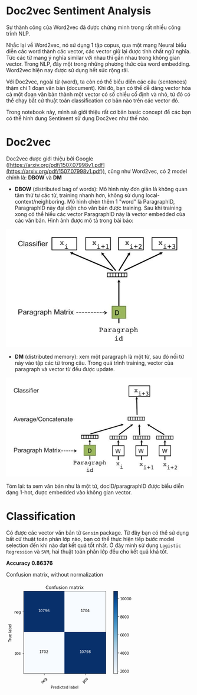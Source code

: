 # Doc2vec Sentiment Analysis

Sự thành công của Word2vec đã được chứng minh trong rất nhiều công trình NLP.

Nhắc lại về Word2vec, nó sử dụng 1 tập copus, qua một mạng Neural biểu diễn các word thành các vector, các vector giữ lại được tính chất ngữ nghĩa. Tức các từ mang ý nghĩa similar với nhau thì gần nhau trong không gian vector. Trong NLP, đây một trong những phương thức của word embedding. Word2vec hiện nay được sử dụng hết sức rộng rãi.

Với Doc2vec, ngoài từ (word), ta còn có thể biểu diễn các câu (sentences) thậm chí 1 đoạn văn bản (document). Khi đó, bạn có thể dễ dàng vector hóa cả một đoạn văn bản thành một vector có số chiều cố định và nhỏ, từ đó có thể chạy bất cứ thuật toán classification cơ bản nào trên các vector đó.

Trong notebook này, mình sẽ giới thiệu rất cơ bản basic concept để các bạn có thể hình dung Sentiment sử dụng Doc2vec như thế nào.

# Doc2vec

Doc2vec được giới thiệu bởi Google ([https://arxiv.org/pdf/1507.07998v1.pdf](https://arxiv.org/pdf/1507.07998v1.pdf)), cũng như Word2vec, có 2 model chính là: **DBOW** và **DM**

*  **DBOW** (distributed bag of words): Mô hình này đơn giản là không quan tâm thứ tự các từ, training nhanh hơn, không sử dụng local-context/neighboring. Mô hình chèn thêm 1 "word" là ParagraphID, ParagraphID này đại diện cho văn bản được training. Sau khi training xong có thể hiểu các vector ParagraphID này là vector embedded của các văn bản. Hình ảnh được mô tả trong bài báo:

![DBOW](doc2vec_dbow.jpg)

* **DM** (distributed memory): xem một paragraph là một từ, sau đó nối từ này vào tập các từ trong câu. Trong quá trình training, vector của paragraph và vector từ đều được update.

![DM](doc2vec_dm.jpg)


Tóm lại: ta xem văn bản như là một từ, docID/paragraphID được biểu diễn dạng 1-hot, được embedded vào không gian vector.

# Classification

Có được các vector văn bản từ `Gensim` package. Từ đây bạn có thể sử dụng bất cứ thuật toán phân lớp nào, bạn có thể thực hiện tiếp bước model selection đến khi nào đạt kết quả tốt nhất. Ở đây mình sử dụng `Logistic Regression` và `SVM`, hai thuật toán phân lớp đều cho kết quả khá tốt. 

**Accuracy 0.86376**

Confusion matrix, without normalization

<img src="data:image/png;base64,iVBORw0KGgoAAAANSUhEUgAAAVsAAAEmCAYAAADMczPyAAAABHNCSVQICAgIfAhkiAAAAAlwSFlz%0AAAALEgAACxIB0t1+/AAAIABJREFUeJzt3XmcFNXZ9vHfBSgu7CKogEIAV+IGotFIXCLuQkxQCCgC%0Ahpho4hLjYzaXGKNGfVyiiTFxQXFBjZFF1PCQYNRXUFBcUBHcQVSQ1aAIeL9/1BlsEIZmmO7p6bm+%0AfuozXadOVZ2akXvO3HXqlCICMzMrrHo13QAzs7rAwdbMrAgcbM3MisDB1sysCBxszcyKwMHWzKwI%0AHGxtFUmbSxotaZGk+zfiOP0l/bM621ZTJB0oaXpNt8NqP3mcbe0j6fvAOcDOwBJgKnBpRDy5kcc9%0ACfgJsH9ErNjohpY4SQF0joiZNd0WK3/u2dYyks4BrgV+D7QGtgf+BPSqhsPvALxeFwJtPiQ1qOk2%0AWBmJCC+1ZAGaAp8AfSqp05AsGL+flmuBhmnbQcAs4GfAR8AcYFDadjHwObA8nWMIcBEwPOfY7YEA%0AGqT1U4A3yXrXbwH9c8qfzNlvf+BZYFH6un/OtgnAJcBT6Tj/BFqu49oq2n9eTvt7A0cBrwPzgV/m%0A1O8OPA0sTHVvADZN2/6TruW/6XpPzDn+/wAfAHdWlKV9OqZz7J3WtwPmAgfV9P8bXkp/cc+2dvkG%0AsBnwj0rq/ArYD9gT2IMs4Pw6Z/s2ZEG7DVlAvVFS84i4kKy3PCIiGkXELZU1RNKWwPXAkRHRmCyg%0ATl1LvRbAw6nuVsD/Ag9L2iqn2veBQUArYFPg3EpOvQ3Z96ANcAHwV2AA0BU4EPiNpA6p7krgbKAl%0A2ffuUODHABHRI9XZI13viJzjtyDr5Q/NPXFEvEEWiIdL2gK4DRgWERMqaa8Z4DRCbbMVMC8q/zO/%0AP/DbiPgoIuaS9VhPytm+PG1fHhFjyXp1O1WxPV8AXSRtHhFzImLaWuocDcyIiDsjYkVE3AO8Bhyb%0AU+e2iHg9Ij4F7iP7RbEuy8ny08uBe8kC6XURsSSd/xWyXzJExJSImJjO+zbwF+BbeVzThRGxLLVn%0ANRHxV2AmMAnYluyXm9l6OdjWLh8DLdeTS9wOeCdn/Z1UtuoYawTrpUCjDW1IRPyX7E/v04A5kh6W%0AtHMe7aloU5uc9Q82oD0fR8TK9LkiGH6Ys/3Tiv0l7ShpjKQPJC0m67m3rOTYAHMj4rP11Pkr0AX4%0AY0QsW09dM8DBtrZ5GlhGlqdcl/fJ/gSusH0qq4r/AlvkrG+TuzEiHouIw8h6eK+RBaH1taeiTbOr%0A2KYN8WeydnWOiCbALwGtZ59Kh+dIakSWB78FuCilSczWy8G2FomIRWR5yhsl9Za0haRNJB0p6Q+p%0A2j3AryVtLallqj+8iqecCvSQtL2kpsAvKjZIai2pV8rdLiNLR3yxlmOMBXaU9H1JDSSdCOwKjKli%0AmzZEY2Ax8Enqdf9oje0fAl/bwGNeB0yOiFPJctE3bXQrrU5wsK1lIuJqsjG2vya7E/4ecAbwUKry%0AO2Ay8CLwEvBcKqvKucYBI9KxprB6gKyX2vE+2R36b/HVYEZEfAwcQzYC4mOykQTHRMS8qrRpA51L%0AdvNtCVmve8Qa2y8ChklaKOmE9R1MUi/gCL68znOAvSX1r7YWW9nyQw1mZkXgnq2ZWRE42JqZFYGD%0ArZlZETjYmpkVQa2eaEMNNg9t2rimm2FVsNcu29d0E2wjPPfclHkRsXV1HrN+kx0iVnzlob21ik/n%0APhYRR1Tn+QutdgfbTRvTcKf1jtixEvTUpBtqugm2ETbfRGs+FbjRYsWnef97/mzqjet7ErDk1Opg%0Aa2blRKDyzWw62JpZaRCg9T1NXXs52JpZ6ahXv6ZbUDAOtmZWIpxGMDMrDqcRzMwKTLhna2ZWeHLP%0A1sysKNyzNTMrNHk0gplZwXmcrZlZkTiNYGZWaB5na2ZWHPWcRjAzKyyPszUzK5IyvkFWvr9GzKyW%0ASUO/8lnWdyTpVkkfSXo5p6yFpHGSZqSvzVO5JF0vaaakFyXtnbPPwFR/hqSBOeVdJb2U9rleWv9v%0ACQdbMysdqpffsn63A2u+yeF8YHxEdAbGp3WAI4HOaRkK/Bmy4AxcCOwLdAcurAjQqc4PcvZb71sj%0AHGzNrDRI+S/rERH/AeavUdwLGJY+DwN655TfEZmJQDNJ2wKHA+MiYn5ELADGAUekbU0iYmJEBHBH%0AzrHWyTlbMysd+d8gaylpcs76zRFx83r2aR0Rc9LnD4DW6XMb4L2cerNSWWXls9ZSXikHWzMrHfnf%0AIJsXEd2qepqICElR1f2rwmkEMysRqs6c7dp8mFIApK8fpfLZQLucem1TWWXlbddSXikHWzMrHdWU%0As12HUUDFiIKBwMic8pPTqIT9gEUp3fAY0FNS83RjrCfwWNq2WNJ+aRTCyTnHWienEcysNEhQr3pC%0AkqR7gIPIcruzyEYVXA7cJ2kI8A5Q8d70scBRwExgKTAIICLmS7oEeDbV+21EVNx0+zHZiIfNgUfS%0AUikHWzMrHdX0UENE9FvHpkPXUjeA09dxnFuBW9dSPhnosiFtcrA1s9Lhx3XNzIqgjB/XdbA1s9Ig%0AT7FoZlYc7tmamRVeHvO51FoOtmZWErIsgoOtmVmByT1bM7NicLA1MysCB1szsyJwsDUzKzSlpUw5%0A2JpZSRCiXj0/1GBmVnBOI5iZFYGDrZlZoTlna2ZWHO7ZmpkVmPwEmZlZcTjYmpkVmieiMTMrDvds%0AzcyKwMHWzKzAfIPMzKxYyjfWOtgW2k0X9ufIHl2YO38J3fr8HoDmTbbgzisGs8N2LXjn/fkMOO8W%0AFi75lLNPPpQTj9oHgAb167Fzh21od8j5LFi8lNP7HcSg4/dHErc9+BQ33D1h1Tl+1Pdb/PCEA1n5%0ARfDoEy/zq+tG1sCVlr8fnjqYR8aOYetWrZgy9WUABnz/RGZMnw7AwkULada0GZOmTAXgyisu4/bb%0AbqF+/fpcfc31HNbz8FXHWrlyJQfs243t2rThwZFjin8xpUhOI9hGuHP0RG4a8Th/u+TkVWXnDjqM%0ACc9M56rbxnHuoMM4d1BPfn39SK65YzzX3DEegKN6dOEn/Q9mweKl7NpxWwYdvz8HnnQlny9fyagb%0Af8zYJ17mzffm0aNbZ4456Ot0P/FyPl++gq2bN6qpSy17Jw08hdN+fAanDv7yZzn87hGrPv/Pz39G%0A06ZNAXj1lVe4f8S9PPfCNOa8/z5HHfFtXnrlderXrw/ADddfx0677MKSxYuLexElrpyDbflOsVMi%0AnnruDeYvWrpa2TEH7c7w0ZMAGD56EscevPtX9jvhiG7c9+gUAHbusA3Pvvw2n362nJUrv+CJKTPp%0AfcieAAztcyBX3TaOz5evAGDugk8KeTl12jcP7EGLFi3Wui0i+PsD93HCif0AGDN6JH1O7EvDhg1p%0A36EDHTt24tlnngFg1qxZPPrIwwwafGrR2l5bqJ7yWmojB9sa0GqrxnwwL+vRfDBvMa22arza9s03%0A24TD9t+Fh8Znf45Oe+N9DtirEy2absnmm23CEd/cjbbbNAeg0w6tOGCvjvznjnP559/OpOuu2xf3%0AYgyAp558gtatWtOpc2cAZs+eTdu27VZtb9OmLe+/PxuAn//sLC697A9lPZ1gVUnKa6mNnEYoARGr%0Arx/d4+s8PfVNFizOesTT3/qQq28fx+g/nc7Szz7nhemzWLnyCyDL7bZouiU9Tr6KbrvtwPA/DGaX%0AYy4q8hXYfffeQ5++/dZbb+zDY2i1dSv27tqV/zw+ofANq0VqcyDNh4NtDfjo4yVs07IJH8xbzDYt%0AmzB3/pLVtvc5vCv3pxRChWEPPc2wh54G4OIzjmX2hwsBmP3hwlU94MnT3uGLL4KWzRsxz+mEolmx%0AYgUjH3qQpyZ9+TNr06YNs2a9t2p99uxZbLddGx4eM4oxY0bx6KNjWfbZZyxevJhBJw/gtjuG10TT%0AS045B9uC/R0jqb2kVyX9VdI0Sf+UtLmkjpIelTRF0hOSdk71O0qaKOklSb+TVLbR4uHHX2LAsfsC%0AMODYfRkz4cVV25o02oxvdu3E6JwyYNWNr3bbNKfXIXsw4pHJAIye8CLf2mdHADpt34pNN2ngQFtk%0A/xr/f+y40860bdt2VdnRxxzH/SPuZdmyZbz91lvMnDmDfbp355JLL+ONt2cxfebb3HHXvRx08CEO%0AtDmcRqi6zkC/iPiBpPuA7wKDgNMiYoakfYE/AYcA1wHXRcQ9kk5b1wElDQWGArBJ6d95H3bZKRzY%0AtTMtmzVi5qOXcMlNY7nqtnEMv2IwA3t/g3fnzGfAebeuqn/cwXswfuJrLP3s89WOc89Vp9Ki2ZYs%0AX7GSsy6/j0WffJod/6Gn+ctF/Zl8/y/5fPlKTr3gzqJeX11y8oB+PPH4BObNm0fH9m35zQUXc8rg%0AIdw/4t5VN8Yq7Lrbbny3zwnstfuuNGjQgGuvv3HVSASrRO2Mo3lRrJkwrK4DS+2BcRHROa3/D7AJ%0A8Ctgek7VhhGxi6SPgdYRsUJSE+D9iKg0mtbbolU03OmEgrTfCmvBszfUdBNsI2y+iaZERLfqPGbD%0A1p2jTf/r8qr71jVHV/v5C63QPdtlOZ9XAq2BhRGxZ4HPa2a1jAT1aumwrnwUe+zJYuAtSX0AlNkj%0AbZtIlmYA6FvkdplZjcsvX1tbc7Y1MdCvPzBE0gvANKBXKj8LOEfSi0AnYFENtM3MapCU31IbFSyN%0AEBFvA11y1q/K2XzEWnaZDewXESGpL7BTodpmZqWptvZa81FK42y7Ajco+24vBAbXcHvMrJhqca81%0AHyUTbCPiCWCP9VY0s7IkyvsGWckEWzMzB1szs0Ir8zSCpx0ys5Igqu9xXUlnp2kCXpZ0j6TNJHWQ%0ANEnSTEkjJG2a6jZM6zPT9vY5x/lFKp8u6fB1nS8fDrZmViKqZ5ytpDbAT4FuEdEFqE82dv8K4JqI%0A6AQsAIakXYYAC1L5NakeknZN++1GNoLqT5Kq/My1g62ZlYxqHGfbANhcUgNgC2AO2RwsD6Ttw4De%0A6XOvtE7afmgaFdULuDcilkXEW8BMoHtVr83B1sxKxgb0bFtKmpyzDK04RkTMBq4C3iULsouAKWRT%0ABaxI1WYBbdLnNsB7ad8Vqf5WueVr2WeD+QaZmZWGDbtBNm9dE9FIak7WK+1ANmb/ftb+IFVROdia%0AWUmoxnG23wbeioi5AJIeBA4AmklqkHqvbcmeWiV9bQfMSmmHpsDHOeUVcvfZYE4jmFnJqKbRCO8C%0A+0naIuVeDwVeAf4NfC/VGQiMTJ9HpXXS9n9FNvfsKKBvGq3QgWx+7meqem3u2ZpZyaiOcbYRMUnS%0AA8BzwArgeeBm4GHgXkm/S2W3pF1uAe6UNBOYT5p1MCKmpZcevJKOc3pErKxquxxszaw0qPomoomI%0AC4EL1yh+k7WMJoiIz4A+6zjOpcCl1dEmB1szKwnZQw013YrCcbA1sxJReycGz4eDrZmVjDKOtQ62%0AZlYiyvwdZA62ZlYSKiaiKVcOtmZWMhxszcyKoIxjrYOtmZUO92zNzAqtzN/U4GBrZiVBHmdrZlYc%0A9T30y8ys8Mq4Y+tga2alQdU4EU0pcrA1s5JRxlmEdQdbSU0q2zEiFld/c8ysLqurPdtpQJA9RVeh%0AYj2A7QvYLjOrg8o41q472EZEu3VtMzOrbgLql3G0zesdZJL6Svpl+txWUtfCNsvM6pw83z9WW1MN%0A6w22km4ADgZOSkVLgZsK2Sgzq5uk/JbaKJ/RCPtHxN6SngeIiPmSNi1wu8ysjhFQr7ZG0jzkE2yX%0AS6pHdlMMSVsBXxS0VWZWJ5VxrM0rZ3sj8Hdga0kXA08CVxS0VWZWJ5Vzzna9PduIuEPSFODbqahP%0ARLxc2GaZWV1Tm/Ox+cj3CbL6wHKyVEJeIxjMzDZUnR76JelXwD3AdkBb4G5Jvyh0w8ys7qnTaQTg%0AZGCviFgKIOlS4HngskI2zMzqlmw0Qk23onDyCbZz1qjXIJWZmVWfWtxrzUdlE9FcQ5ajnQ9Mk/RY%0AWu8JPFuc5plZXVLGsbbSnm3FiINpwMM55RML1xwzq8vqZM82Im4pZkPMrG6r8zlbSR2BS4Fdgc0q%0AyiNixwK2y8zqoHJ+XDefMbO3A7eR/eI5ErgPGFHANplZHSRlwTafpTbKJ9huERGPAUTEGxHxa7Kg%0Aa2ZWrer6rF/L0kQ0b0g6DZgNNC5ss8ysLqqTN8hynA1sCfyULHfbFBhcyEaZWd1UxrE2r4loJqWP%0AS/hyAnEzs2olam8+Nh+VPdTwD9IctmsTEccXpEUbYK9dtuepSTfUdDOsCprvc0ZNN8FKTS3Ox+aj%0Asp6to5iZFVU5z/pV2UMN44vZEDOr24RvkJmZFUU5P0HmicDNrGTUU37L+khqJukBSa9JelXSNyS1%0AkDRO0oz0tXmqK0nXS5op6UVJe+ccZ2CqP0PSwI26tnwrSmq4MScyM6tM9sBCtU0efh3waETsDOwB%0AvAqcD4yPiM7A+LQO2UNandMyFPhz1h61AC4E9gW6AxdWBOiqyOdNDd0lvQTMSOt7SPpjVU9oZrYu%0A1dGzldQU6AHcAhARn0fEQqAXMCxVGwb0Tp97AXdEZiLQTNK2wOHAuIiYHxELgHHAEVW+tjzqXA8c%0AA3ycGv4CcHBVT2hmtjYC6tdTXgvQUtLknGVozqE6AHOB2yQ9L+lvkrYEWkdExYsPPgBap89tgPdy%0A9p+VytZVXiX53CCrFxHvrNF1X1nVE5qZrcsG3ESaFxHd1rGtAbA38JOImCTpOr5MGQAQESFpnc8R%0AFEI+1/aepO5ASKov6Szg9QK3y8zqoGqaiGYWMCvn6dcHyILvhyk9QPr6Udo+G2iXs3/bVLau8irJ%0AJ9j+CDgH2B74ENgvlZmZVRvlOb3i+h7pjYgPyDqJO6WiQ4FXgFFAxYiCgcDI9HkUcHIalbAfsCil%0AGx4Dekpqnm6M9UxlVZLP3AgfAX2regIzs3xV4zMNPwHukrQp8CYwiKxzeZ+kIcA7wAmp7ljgKGAm%0AsDTVJSLmS7qEL9+5+NuImF/VBuXzpoa/spY5EiJi6Fqqm5lVWXU91BARU4G15XQPXUvdAE5fx3Fu%0ABW6tjjblc4Ps/3I+bwZ8h9Xv0JmZbbTsHWTl+whZPmmE1V6BI+lO4MmCtcjM6iZB/TJ+prUqcyN0%0A4MvxaWZm1UbU4Z6tpAV8mbOtB8xnjTFrZmYbq06/ylzZkwx78OXYsi9SMtnMrNqVc7CtNEOSAuvY%0AiFiZFgdaMyuYapyIpuTkk46eKmmvgrfEzOq0ijRCdUyxWIoqewdZg4hYAewFPCvpDeC/ZN+TiIi9%0A17WvmdkGq8PvIHuG7Hni44rUFjOrwwQ0qK3d1jxUFmwFEBFvFKktZlbH1dWe7daSzlnXxoj43wK0%0Ax8zqLFGvjo6zrQ80gjK+ejMrGdnbdWu6FYVTWbCdExG/LVpLzKxuq8UjDfKx3pytmVmx1NWJaL4y%0AFZmZWaHU2TTCxkySa2ZWFfXLOI9QlVm/zMyqndigFz7WOg62ZlYaRK2d9yAfDrZmVjLKN9Q62JpZ%0Aiajzr8UxMyuW8g21DrZmVjJEPY9GMDMrLI9GMDMrEo9GMDMrgvINtQ62ZlYqPM7WzKzwnLM1MysS%0A92zNzIqgjEd+OdiaWWnI0gjlG20dbM2sZJRxFsHB1sxKhZB7tmZmheeerZlZgTlna2ZWDHLP1sys%0AKDyfrVWLH546mEfGjmHrVq2YMvVlAAZ8/0RmTJ8OwMJFC2nWtBmTpkwF4MorLuP2226hfv36XH3N%0A9RzW83Dee+89Th10Mh999CGSGDxkKGf89Mwau6Zyd9OF/TmyRxfmzl9Ctz6/B6B5ky2484rB7LBd%0AC955fz4DzruFhUs+5eyTD+XEo/YBoEH9euzcYRvaHXI+CxYv5fR+BzHo+P2RxG0PPsUNd08AYPcd%0A2/DHX/WlYcNNWLHyC876/QgmT3unhq62ZmWTh9d0KwqnnJ+OKzknDTyFkWMeXa1s+N0jmDRlKpOm%0ATKX3d75Lr+8cD8Crr7zC/SPu5bkXpjFqzKOc+ZMfs3LlSho0aMDlf7ia5198hcefnMhfbrqRV195%0ApSYup064c/REep1+42pl5w46jAnPTOfrvX7LhGemc+6gngBcc8d49ut7Ofv1vZwL/jiKJ6bMYMHi%0ApezacVsGHb8/B550Jd1PvIwje3Tha+1aAnDpWb259OZH2K/v5Vzy5zFcelbvol9jKVGe/9VGDrZF%0A9M0De9CiRYu1bosI/v7AfZxwYj8AxoweSZ8T+9KwYUPad+hAx46dePaZZ9h2223Za++9AWjcuDE7%0A77wL778/u2jXUNc89dwbzF+0dLWyYw7aneGjJwEwfPQkjj1496/sd8IR3bjv0SkA7NxhG559+W0+%0A/Ww5K1d+wRNTZtL7kD0BiIAmW24GQNNGmzNn7qJCXk7Jk/JbaiMH2xLx1JNP0LpVazp17gzA7Nmz%0Aadu23artbdq0/UpQfeftt5k69Xn26b5vUdta17XaqjEfzFsMwAfzFtNqq8arbd98s004bP9deGh8%0Alg6a9sb7HLBXJ1o03ZLNN9uEI765G223aQ7Az696gN+f1ZsZj1zCZWd/hwv+OLK4F1Ni3LO1grvv%0A3nvo07df3vU/+eQT+p3wXa68+lqaNGlSwJbZ+kSsvn50j6/z9NQ3WbA46xFPf+tDrr59HKP/dDqj%0AbjydF6bPYuXKLwAY2udAzrv6QTof+RvOu+rv/PnC/sVufsmoyNnms+R1PKm+pOcljUnrHSRNkjRT%0A0ghJm6byhml9ZtrePucYv0jl0yUdvjHX52BbAlasWMHIhx7ke31OXFXWpk0bZs16b9X67Nmz2G67%0ANgAsX76cfid8lxP79ad3yvFa8Xz08RK2aZn9gtumZRPmzl+y2vY+h3fl/pRCqDDsoac5oP8fOGzI%0AtSxcvJQZ73wEQP9j9l3VA/77uOfpttsORbiCUpVvvzbvnu2ZwKs561cA10REJ2ABMCSVDwEWpPJr%0AUj0k7Qr0BXYDjgD+JKl+Va+uoMFWUntJr0m6S9Krkh6QtIWkQ9NvnJck3SqpYap/uaRXJL0o6apC%0Atq2U/Gv8/7HjTjvTtm3bVWVHH3Mc94+4l2XLlvH2W28xc+YM9unenYjgtB8MYaedd+HMs8+pwVbX%0AXQ8//hIDjs1SNwOO3ZcxE15cta1Jo834ZtdOjM4pA9i6eSMA2m3TnF6H7MGIRyYDMGfuIg7smqWO%0ADuq+IzPfnVuMSyhNefZq8+nZSmoLHA38La0LOAR4IFUZBlTcjeyV1knbD031ewH3RsSyiHgLmAl0%0Ar+rlFWPo107AkIh4StKtwDnAD4FDI+J1SXcAP5J0J/AdYOeICEnNitC2ojp5QD+eeHwC8+bNo2P7%0Atvzmgos5ZfAQ7h9x76obYxV23W03vtvnBPbafVcaNGjAtdffSP369XnqySe5+6476dLl6+zbNbvJ%0AcvHvfs8RRx5VE5dU9oZddgoHdu1My2aNmPnoJVxy01iuum0cw68YzMDe3+DdOfMZcN6tq+ofd/Ae%0AjJ/4Gks/+3y149xz1am0aLYly1es5KzL72PRJ58CcPold3Plz79Hgwb1WLZsBWf87p6iXl8pydII%0AefdaW0qanLN+c0TcnLN+LXAeUJFQ3wpYGBEr0vosoE363AZ4DyAiVkhalOq3ASbmHDN3nw2mWDPh%0AVI1S7uM/EbF9Wj8E+A1QPyJ6pLJDgdOBE4ApaRkDjImIz9dyzKHAUIB222/f9fU36uaYxNqu+T5n%0A1HQTbCN8NvXGKRHRrTqPucvX94rb/vHvvOp+o3PzdZ5f0jHAURHxY0kHAecCpwATU6oASe2ARyKi%0Ai6SXgSMiYlba9gawL3BR2md4Kr8l7fMAVVCMnO2a0XzhWitlv3G6k3XjjwEeXUe9myOiW0R027rl%0A1tXaUDOrYcpzqdwBwHGS3gbuJUsfXAc0k1Tx13xboGJ4z2ygHUDa3hT4OLd8LftssGIE2+0lfSN9%0A/j4wGWgvqVMqOwl4XFIjoGlEjAXOBvYoQtvMrIRUxw2yiPhFRLSNiPZkN7j+FRH9gX8D30vVBgIV%0A4+xGpXXS9n9F9if/KKBvGq3QAegMPFPVaytGznY6cHrK174C/JQsD3J/+i3yLHAT0AIYKWkzst9d%0AvvtjVscU+IGF/wHulfQ74HngllR+C3CnpJnAfLIATURMk3QfWdxaAZweESurevJiBNsVETFgjbLx%0AwF5rlM1hI+70mVntV93BNiImABPS5zdZS4yJiM+APuvY/1Lg0upoiyeiMbOSkKVja+fTYfkoaLCN%0AiLeBLoU8h5mViVo870E+3LM1s5JRxrHWwdbMSkgZR1sHWzMrEbV3Rq98ONiaWclwztbMrMCEg62Z%0AWVE4jWBmVgTu2ZqZFUEZx1oHWzMrEfnN6FVrOdiaWclwztbMrMA8GsHMrEgcbM3MisBpBDOzInDP%0A1sysCMo41jrYmlkJKeNo62BrZiXBb2owMysGv6nBzKw4HGzNzArOk4ebmRWFe7ZmZgVW5vPQONia%0AWQkp42jrYGtmJcM5WzOzIqhXvrHWwdbMSoTH2ZqZFUv5RlsHWzMrCZ483MysSMo41jrYmlnpcM/W%0AzKwIPPTLzKwI3LM1MysweeiXmVlxOI1gZlYM5RtrHWzNrHSUcax1sDWz0uGcrZlZwZX3mxrq1XQD%0AzMzgy8d181kqPY7UTtK/Jb0iaZqkM1N5C0njJM1IX5unckm6XtJMSS9K2jvnWANT/RmSBm7M9TnY%0AmlnJqI5gC6wAfhYRuwL7AadL2hU4HxgfEZ2B8Wkd4Eigc1qGAn/O2qIWwIXAvkB34MKKAF0VDrZm%0AVjKU53+ViYg5EfFc+rwEeBVoA/QChqVqw4De6XMv4I7ITASaSdoWOBwYFxHzI2IBMA44oqrX5pyt%0AmZWGDXuooaWkyTnrN0fEzV85pNQe2AuYBLSOiDlp0wdA6/S5DfBezm6zUtm6yqvEwdbMSsIGvvBx%0AXkR0q/R4UiPg78BZEbFYOZE8IkJSVK2lVeM0gpmVDuW5rO8w0iZkgfauiHgwFX+Y0gOkrx+l8tlA%0Au5zd26ZmxLbpAAAHcklEQVSydZVXiYOtmZWM6sjZKuvC3gK8GhH/m7NpFFAxomAgMDKn/OQ0KmE/%0AYFFKNzwG9JTUPN0Y65nKqsRpBDMrGdX0wscDgJOAlyRNTWW/BC4H7pM0BHgHOCFtGwscBcwElgKD%0AACJivqRLgGdTvd9GxPyqNsrB1sxKRzUE24h4spIjHbqW+gGcvo5j3QrcuvGtcrA1sxJSzk+QKQvq%0AtZOkuWR/DpSrlsC8mm6EVUm5/+x2iIitq/OAkh4l+77lY15EVHnMa02o1cG23EmavL7hLVaa/LOz%0ANXk0gplZETjYmpkVgYNtafvK44dWa/hnZ6txztbMrAjcszUzKwIHWzOzInCwNTMrAgdbM7MicLCt%0AJdJMRqu+Wu3jn13d5mBbe+wIqyY99j/aWkTSbpJah4f+1GkOtrWApM7As5JuAAfc2kTScWQvEGyf%0AU+afXR3kcbYlLv1j7Q+8RTZH5+iIOC1tk3tLpUvSbsA9wPERMVNSS2CLiHhXUr2I+KKGm2hF5J5t%0ACZO0JXAOcHdEnA90AQ6WdD24h1uqcn4mrclevdJK0gVkb3R9UdKeDrR1j4NtaVtK1qOdBZBep3wm%0AMCjNII97tiVpq/R1AjAZuA54E+gL/AHYrWaaZTXJwbYESdpJUjtgS+AZ4C5JW6TNn5A9d99TUo+a%0AaqOtnaQjgLsl3QFcBFweEftExHCyIHsy2S9Qq2P8poYSI+lI4ArgAaAfWepgN+AJSeOB7wPHASvT%0AYiUi5WhvIHuHVROgK3CTpHPJervDgJ9FxP+ruVZaTXHPtoRI6gRcCHyH7OVzX5DdUDkD+DnwH+AQ%0Ash5vT2BODTXV1q4hMC4ingAeIXt31RJgJ+Al4DsRMcZ59rrJPdvSsgC4i6xHdBbQKyKWSOoJTIyI%0Axan3dCUwMCLerMG2WiLpAKADsAnQR9LoiBgLzJK0guwVMl8Ar4Dz7HWVg20JkPQtYBeymyhnk/1c%0AOkbE8vQe+/OBHwCLyW6WHR0RH9dUe+1LkvYH/gZMAT4E3gUuSDn3acD+wB0110IrFR5nW8Mk7Uv2%0A5+Z04FVgc7KbKJcCK4DBwEURMbLGGmlrJak7WX79FxExUdLXyPLp+wMtyF5GOjoiHqrBZlqJcM+2%0ABqV/rBcD/SLiRUknATsAI8huir0MnBcR4/wAQ0lqCvQgy6NPBN4j++ukLdC3Yiytf3YGvkFW05oB%0A3wYOS+v3kP1jXQK8FBHXRsQ4cJ6vFKWfzfHAYEn9ImI5sAj4FtCy4kaYf3YG7tnWqIj4p6Tjgcsk%0AvR8R90gakTa/UJNts/xExEhJX5CNhf4u2QiSSyLioxpumpUY52xLgKSjgEuA6yNiWE23xzZcmsPi%0At8BdEXGle7W2JvdsS0BEjJXUALhc0jjgAz87X7tExChJnwG3SnojIh6s6TZZaXHPtoRI2joi5tZ0%0AO6zqJB0GvOEx0LYmB1szsyLwaAQzsyJwsDUzKwIHWzOzInCwNTMrAgfbOkLSSklTJb0s6f6cycir%0AcqyDJI1Jn4+TdH4ldZtJ+nEVznFRmgc2r/I16twu6XsbcK72kl7e0DaabQgH27rj04jYMyK6AJ8D%0Ap+VuVGaD/3+IiFERcXklVZoBGxxszcqNg23d9ATQKfXopqdXuLwMtJPUU9LTkp5LPeBGkL3uRdJr%0Akp4jmw+AVH5KxSvWJbWW9A9JL6Rlf+ByoGPqVV+Z6v1c0rOSXpR0cc6xfiXpdUlPkk24XSlJP0jH%0AeUHS39forX9b0uR0vGNS/fqSrsw59w839htpli8H2zomPal2JNmbAwA6A3+KiN2A/wK/Br4dEXuT%0AvazwHEmbAX8FjiWb2HybdRz+euDxiNgD2JtsPtfzyQb57xkRP08ToXcGugN7Al0l9ZDUleyFiHsC%0ARwH75HE5D6b3e+1BNj3lkJxt7dM5jiZ7Nc1mafuiiNgnHf8HkjrkcR6zjebHdeuOzSVNTZ+fAG4B%0AtgPeiYiJqXw/YFfgqfRo/6bA08DOwFsRMQNA0nBg6FrOcQjZXLxExEpgkaTma9TpmZbn03ojsuDb%0AGPhHRCxN5xiVxzV1kfQ7slRFI+CxnG33pUeeZ0h6M11DT2D3nHxu03Tu1/M4l9lGcbCtOz6NiD1z%0AC1JA/W9uEdk7tPqtUW+1/TaSgMsi4i9rnOOsKhzrdqB3RLwg6RTgoJxtaz4aGencP4mI3KCMpPZV%0AOLfZBnEawXJNBA5IL55E0paSdgReA9pL6pjq9VvH/uOBH6V960tqSjY3b+OcOo+Rzf9akQtuI6kV%0A2csse0vaXFJjspTF+jQG5kjaBOi/xrY+kuqlNn+N7E0YjwE/SvWRtKOkLfM4j9lGc8/WVomIuamH%0AeI+khqn41xHxuqShwMOSlpKlIRqv5RBnAjdLGkL2mvUfRcTTkp5KQ6seSXnbXYCnU8/6E2BARDyX%0A5vJ9AfgIeDaPJv8GmATMTV9z2/Qu8AzZK8VPi4jPJP2NLJf7XJoCcS7QO7/vjtnG8UQ0ZmZF4DSC%0AmVkRONiamRWBg62ZWRE42JqZFYGDrZlZETjYmpkVgYOtmVkR/H9G9Y/KZmCidgAAAABJRU5ErkJg%0Agg==%0A" />
